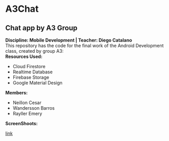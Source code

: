 # A3Chat
## Chat app by A3 Group<br/>
**Discipline: Mobile Development |  Teacher: Diego Catalano**<br/>
This repository has the code for the final work of the Android Development class, created by group A3:<br/>
**Resources Used:**

*  Cloud Firestore
*  Realtime Database
*  Firebase Storage
*  Google Material Design

**Members:**
*  Neillon Cesar
*  Wandersson Barros
*  Rayller Emery<br/>

**ScreenShoots:**

[link](https://drive.google.com/open?id=1t2ScuvZk7Xv1PgZifM2_IAevZe2GoD43)


